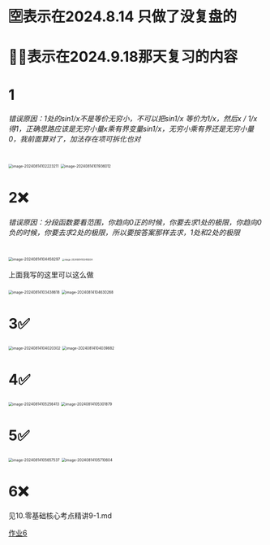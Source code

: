 # 🈳️表示在2024.8.14 只做了没复盘的

# 🌟❌表示在2024.9.18那天复习的内容

# 1

###### 错误原因：1处的sin1/x不是等价无穷小，不可以把sin1/x 等价为1/x，然后x / 1/x得1，正确思路应该是无穷小量x乘有界变量sin1/x，无穷小乘有界还是无穷小量0，我前面算对了，加法存在项可拆化也对

<img src="/Users/yuebinghui/Documents/program/github/note/images/image-20240814102223211.png" alt="image-20240814102223211" style="zoom:50%;" />

<img src="/Users/yuebinghui/Documents/program/github/note/images/image-20240814101936012.png" alt="image-20240814101936012" style="zoom:50%;" />



# 2❌

###### 错误原因：分段函数要看范围，你趋向0正的时候，你要去求1处的极限，你趋向0负的时候，你要去求2处的极限，所以要按答案那样去求，1处和2处的极限

<img src="/Users/yuebinghui/Documents/program/github/note/images/image-20240814104458297.png" alt="image-20240814104458297" style="zoom:50%;" />

<img src="/Users/yuebinghui/Documents/program/github/note/images/image-20240814103416934.png" alt="image-20240814103416934" style="zoom:30%;" />

上面我写的这里可以这么做

<img src="/Users/yuebinghui/Documents/program/github/note/images/image-20240814103438618.png" alt="image-20240814103438618" style="zoom:50%;" />

<img src="/Users/yuebinghui/Documents/program/github/note/images/image-20240814104630268.png" alt="image-20240814104630268" style="zoom:50%;" />

# 3✅

<img src="/Users/yuebinghui/Documents/program/github/note/images/image-20240814104020302.png" alt="image-20240814104020302" style="zoom:50%;" />

<img src="/Users/yuebinghui/Documents/program/github/note/images/image-20240814104039882.png" alt="image-20240814104039882" style="zoom:50%;" />

# 4✅

<img src="/Users/yuebinghui/Documents/program/github/note/images/image-20240814105256413.png" alt="image-20240814105256413" style="zoom:50%;" />

<img src="/Users/yuebinghui/Documents/program/github/note/images/image-20240814105301879.png" alt="image-20240814105301879" style="zoom:50%;" />

# 5✅

<img src="/Users/yuebinghui/Documents/program/github/note/images/image-20240814105657537.png" alt="image-20240814105657537" style="zoom:50%;" />

<img src="/Users/yuebinghui/Documents/program/github/note/images/image-20240814105710604.png" alt="image-20240814105710604" style="zoom:50%;" />

# 6❌

见10.零基础核心考点精讲9-1.md

<a href="/Users/yuebinghui/Documents/program/github/note/笔记/数学/周洋鑫/10.零基础核心考点精讲9-1.md#作业6">作业6</a>

